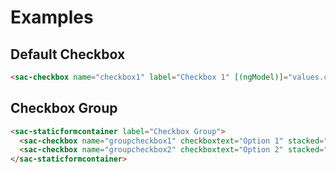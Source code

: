 # Examples

## Default Checkbox

```html
<sac-checkbox name="checkbox1" label="Checkbox 1" [(ngModel)]="values.checkbox1"></sac-checkbox>
```

## Checkbox Group

```html
<sac-staticformcontainer label="Checkbox Group">
  <sac-checkbox name="groupcheckbox1" checkboxtext="Option 1" stacked="true" [(ngModel)]="values.checkbox1"></sac-checkbox>
  <sac-checkbox name="groupcheckbox2" checkboxtext="Option 2" stacked="true" [(ngModel)]="values.checkbox2"></sac-checkbox>
</sac-staticformcontainer>
```
